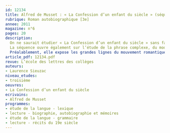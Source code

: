```yaml
---
id: 12134
title: Alfred de Musset : « La Confession d’un enfant du siècle » (séquence) 
rubrique: Roman autobiographique [3e]
annee: 2011
magazine: n°6
pages: 20
description: 
  On ne saurait étudier « La Confession d’un enfant du siècle » sans faire référence à la vie et à l’œuvre d’Alfred de Musset. C’est pourquoi cet article propose, en prolongement de chaque étude d’extrait, des passages tirés de sa correspondance ou de son œuvre.
  La séquence ouvre également sur l’étude de la phrase complexe, du mode subjonctif, ainsi que sur les différents types de propositions subordonnées. Elle s’intéresse aussi aux figures de l’emphase et à l’expression des sentiments et des sensations.
  Préalablement, elle expose les grandes lignes du mouvement romantique : sa naissance avec les préromantiques, ses thèmes et ses genres de prédilection, son influence en musique et en peinture…
article_pdf: 12134.pdf
revue: L’école des lettres des collèges
auteurs:
- Laurence Sieuzac
niveau_etudes:
- troisième
oeuvres:
- La Confession d’un enfant du siècle
ecrivains:
- Alfred de Musset
programmes:
- étude de la langue - lexique
- lecture - biographie, autobiographie et mémoires
- étude de la langue - grammaire
- lecture - récits du 19e siècle
---
```

